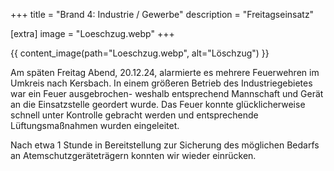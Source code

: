 +++
title = "Brand 4: Industrie / Gewerbe"
description = "Freitagseinsatz"

[extra]
image = "Loeschzug.webp"
+++

{{ content_image(path="Loeschzug.webp", alt="Löschzug") }}

Am späten Freitag Abend, 20.12.24, alarmierte es mehrere Feuerwehren im Umkreis nach Kersbach. In einem größeren Betrieb des Industriegebietes war ein Feuer ausgebrochen- weshalb entsprechend Mannschaft und Gerät an die Einsatzstelle geordert wurde. Das Feuer konnte glücklicherweise schnell unter Kontrolle gebracht werden und entsprechende Lüftungsmaßnahmen wurden eingeleitet.

Nach etwa 1 Stunde in Bereitstellung zur Sicherung des möglichen Bedarfs an Atemschutzgeräteträgern konnten wir wieder einrücken.
